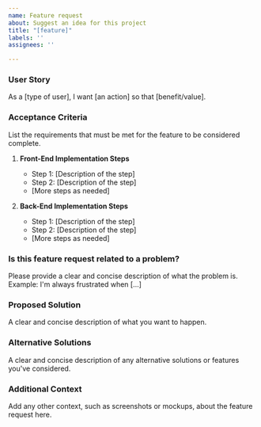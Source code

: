 ```yaml
---
name: Feature request
about: Suggest an idea for this project
title: "[feature]"
labels: ''
assignees: ''

---
```


### User Story
As a [type of user], I want [an action] so that [benefit/value].

### Acceptance Criteria
List the requirements that must be met for the feature to be considered complete.

1. **Front-End Implementation Steps**
   - Step 1: [Description of the step]
   - Step 2: [Description of the step]
   - [More steps as needed]

2. **Back-End Implementation Steps**
   - Step 1: [Description of the step]
   - Step 2: [Description of the step]
   - [More steps as needed]

### Is this feature request related to a problem?
Please provide a clear and concise description of what the problem is. Example: I'm always frustrated when [...]

### Proposed Solution
A clear and concise description of what you want to happen.

### Alternative Solutions
A clear and concise description of any alternative solutions or features you've considered.

### Additional Context
Add any other context, such as screenshots or mockups, about the feature request here.
